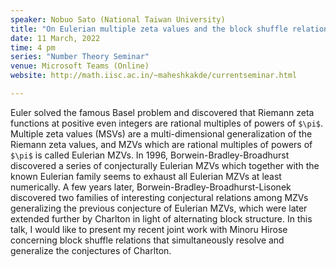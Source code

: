 ```yaml
---
speaker: Nobuo Sato (National Taiwan University)
title: "On Eulerian multiple zeta values and the block shuffle relations"
date: 11 March, 2022
time: 4 pm
series: "Number Theory Seminar"
venue: Microsoft Teams (Online)
website: http://math.iisc.ac.in/~maheshkakde/currentseminar.html

---
```


Euler solved the famous Basel problem and discovered that Riemann zeta functions at positive even integers are rational multiples of powers of `$\pi$`. Multiple zeta values (MSVs) are a multi-dimensional generalization of the Riemann zeta values, and MZVs which are rational multiples of powers of `$\pi$` is called Eulerian MZVs. In 1996, Borwein-Bradley-Broadhurst discovered a series of conjecturally Eulerian MZVs which together with the known Eulerian family seems to exhaust all Eulerian MZVs at least numerically. A few years later, Borwein-Bradley-Broadhurst-Lisonek discovered two families of interesting conjectural relations among MZVs generalizing the previous conjecture of Eulerian MZVs, which were later extended further by Charlton in light of alternating block structure. In this talk, I would like to present my recent joint work with Minoru Hirose concerning block shuffle relations that simultaneously resolve and generalize the conjectures of Charlton.
